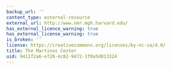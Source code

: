 ```yaml
---
backup_url: ''
content_type: external-resource
external_url: http://www.nmr.mgh.harvard.edu/
has_external_licence_warning: true
has_external_license_warning: true
is_broken: ''
license: https://creativecommons.org/licenses/by-nc-sa/4.0/
title: The Martinos Center
uid: 9411f2a6-e720-4c82-9472-1f0a5d013324
---
```

